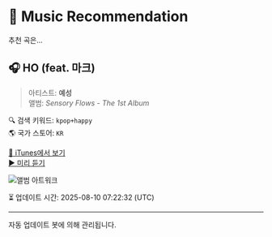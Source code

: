 
# 🎵 Music Recommendation

추천 곡은...

## 🎧 HO (feat. 마크)  
> 아티스트: **예성**  
> 앨범: _Sensory Flows - The 1st Album_  

🔍 검색 키워드: `kpop+happy`  
🌎 국가 스토어: `KR`

[🔗 iTunes에서 보기](https://music.apple.com/kr/album/ho-feat-%EB%A7%88%ED%81%AC/1666428090?i=1666428095&uo=4)  
[▶️ 미리 듣기](https://audio-ssl.itunes.apple.com/itunes-assets/AudioPreview123/v4/7f/db/38/7fdb38d1-d721-3d58-1d36-ab22d62211f3/mzaf_5345713518279977202.plus.aac.p.m4a)

![앨범 아트워크](https://is1-ssl.mzstatic.com/image/thumb/Music123/v4/65/cd/6e/65cd6e25-171e-4c05-7e79-dd36b28633c2/1.jpg/100x100bb.jpg)

⏳ 업데이트 시간: 2025-08-10 07:22:32 (UTC)

---
자동 업데이트 봇에 의해 관리됩니다.

